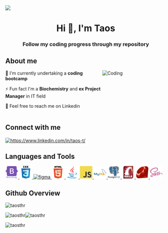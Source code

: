 <img align="center" src="https://upload.wikimedia.org/wikipedia/commons/2/20/Matrix_Digital_rain_banner.gif"></img>

<h1 align="center">Hi 👋, I'm Taos </h1>
<h3 align="center">Follow my coding progress through my repository </h3>


<h2 align="left">About me </h2>

<img align="right" alt="Coding" width="200rem" height="200rem" src="https://cdn.dribbble.com/users/4055494/screenshots/15215756/media/d2b66c4ca0192aa26d103448b3d1518b.gif">

🌱 I'm currently undertaking a **coding bootcamp**

⚡ Fun fact I'm a **Biochemistry** 
  and **ex Project Manager** in IT field

💬 Feel free to reach me on Linkedin 
<br/><br/>
<h2 align="left">Connect with me</h2>

<p align="left">
<a href="https://linkedin.com/in/https://www.linkedin.com/in/taos-t/" target="blank"><img align="center" src="https://raw.githubusercontent.com/rahuldkjain/github-profile-readme-generator/master/src/images/icons/Social/linked-in-alt.svg" alt="https://www.linkedin.com/in/taos-t/" height="30" width="40" /></a>
</p>


<h2 align="left">Languages and Tools</h2>

<p align="left"> <a href="https://getbootstrap.com" target="_blank" rel="noreferrer"> <img src="https://raw.githubusercontent.com/devicons/devicon/master/icons/bootstrap/bootstrap-plain-wordmark.svg" alt="bootstrap" width="40" height="40"/> </a> <a href="https://www.w3schools.com/css/" target="_blank" rel="noreferrer"> <img src="https://raw.githubusercontent.com/devicons/devicon/master/icons/css3/css3-original-wordmark.svg" alt="css3" width="40" height="40"/> </a> <a href="https://www.figma.com/" target="_blank" rel="noreferrer"> <img src="https://www.vectorlogo.zone/logos/figma/figma-icon.svg" alt="figma" width="40" height="40"/> </a> <a href="https://www.w3.org/html/" target="_blank" rel="noreferrer"> <img src="https://raw.githubusercontent.com/devicons/devicon/master/icons/html5/html5-original-wordmark.svg" alt="html5" width="40" height="40"/> </a> <a href="https://www.java.com" target="_blank" rel="noreferrer"> <img src="https://raw.githubusercontent.com/devicons/devicon/master/icons/java/java-original.svg" alt="java" width="40" height="40"/> </a> <a href="https://developer.mozilla.org/en-US/docs/Web/JavaScript" target="_blank" rel="noreferrer"> <img src="https://raw.githubusercontent.com/devicons/devicon/master/icons/javascript/javascript-original.svg" alt="javascript" width="40" height="40"/> </a> <a href="https://www.mysql.com/" target="_blank" rel="noreferrer"> <img src="https://raw.githubusercontent.com/devicons/devicon/master/icons/mysql/mysql-original-wordmark.svg" alt="mysql" width="40" height="40"/> </a> <a href="https://www.postgresql.org" target="_blank" rel="noreferrer"> <img src="https://raw.githubusercontent.com/devicons/devicon/master/icons/postgresql/postgresql-original-wordmark.svg" alt="postgresql" width="40" height="40"/> </a> <a href="https://rubyonrails.org" target="_blank" rel="noreferrer"> <img src="https://raw.githubusercontent.com/devicons/devicon/master/icons/rails/rails-original-wordmark.svg" alt="rails" width="40" height="40"/> </a> <a href="https://www.ruby-lang.org/en/" target="_blank" rel="noreferrer"> <img src="https://raw.githubusercontent.com/devicons/devicon/master/icons/ruby/ruby-original.svg" alt="ruby" width="40" height="40"/> </a> <a href="https://sass-lang.com" target="_blank" rel="noreferrer"> <img src="https://raw.githubusercontent.com/devicons/devicon/master/icons/sass/sass-original.svg" alt="sass" width="40" height="40"/> </a> </p>


<h2 align="left">Github Overview</h2>
<p align="left"> <img src="https://komarev.com/ghpvc/?username=taosthr&label=Profile%20views&color=0e75b6&amp;style=flat" alt="taosthr" /> </p>
<p><img align="left" src="https://github-readme-stats.vercel.app/api/top-langs?username=taosthr&show_icons=true&locale=en&layout=compact" alt="taosthr" /></p>

<p>&nbsp;<img align="left" src="https://github-readme-stats.vercel.app/api?username=taosthr&show_icons=true&locale=en" alt="taosthr" /></p>

<p><img align="left" src="https://github-readme-streak-stats.herokuapp.com/?user=taosthr&" alt="taosthr" /></p>

